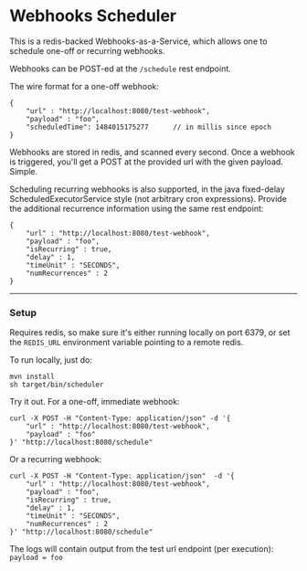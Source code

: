 # Webhooks Scheduler

This is a redis-backed Webhooks-as-a-Service, which allows one to schedule one-off or recurring webhooks. 

Webhooks can be POST-ed at the `/schedule` rest endpoint.

The wire format for a one-off webhook: 

```
{  
    "url" : "http://localhost:8080/test-webhook",
    "payload" : "foo",
    "scheduledTime": 1484015175277      // in millis since epoch
}
```

Webhooks are stored in redis, and scanned every second. Once a webhook is triggered, you'll get a POST at the provided url with the given payload. Simple. 

Scheduling recurring webhooks is also supported, in the java fixed-delay ScheduledExecutorService style (not arbitrary cron expressions). 
Provide the additional recurrence information using the same rest endpoint:

```
{
	"url" : "http://localhost:8080/test-webhook",
	"payload" : "foo",
	"isRecurring" : true,
	"delay" : 1, 
	"timeUnit" : "SECONDS",
	"numRecurrences" : 2
}
```


---
### Setup
Requires redis, so make sure it's either running locally on port 6379, or set the ```REDIS_URL``` environment variable pointing to a remote redis. 

To run locally, just do:
```
mvn install 
sh target/bin/scheduler
```

Try it out. For a one-off, immediate webhook:  
```
curl -X POST -H "Content-Type: application/json" -d '{
	"url" : "http://localhost:8080/test-webhook",
	"payload" : "foo"
}' "http://localhost:8080/schedule"
```

Or a recurring webhook:

```
curl -X POST -H "Content-Type: application/json"  -d '{
	"url" : "http://localhost:8080/test-webhook",
	"payload" : "foo",
	"isRecurring" : true,
	"delay" : 1, 
	"timeUnit" : "SECONDS",
	"numRecurrences" : 2
}' "http://localhost:8080/schedule"
```

The logs will contain output from the test url endpoint (per execution): `payload = foo`
